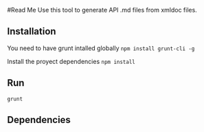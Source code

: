 #Read Me
Use this tool to generate API .md files from xmldoc files.

## Installation

You need to have grunt intalled globally
`npm install grunt-cli -g`

Install the proyect dependencies
`npm install`

## Run

`grunt`

## Dependencies